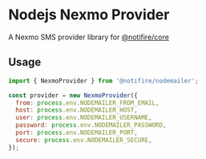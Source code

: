 # Nodejs Nexmo Provider

A Nexmo SMS provider library for [@notifire/core](https://github.com/notifirehq/notifire)

## Usage

```javascript
import { NexmoProvider } from '@notifire/nodemailer';

const provider = new NexmoProvider({
  from: process.env.NODEMAILER_FROM_EMAIL,
  host: process.env.NODEMAILER_HOST,
  user: process.env.NODEMAILER_USERNAME,
  password: process.env.NODEMAILER_PASSWORD,
  port: process.env.NODEMAILER_PORT,
  secure: process.env.NODEMAILER_SECURE,
});
```
